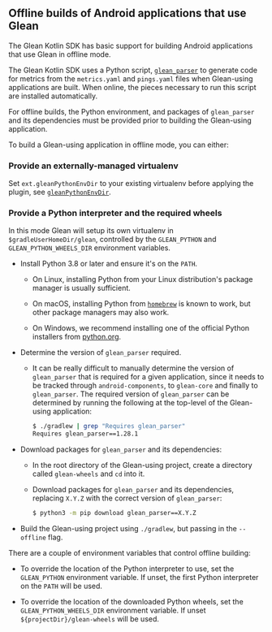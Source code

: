 ## Offline builds of Android applications that use Glean

The Glean Kotlin SDK has basic support for building Android applications that use Glean in offline mode.

The Glean Kotlin SDK uses a Python script, [`glean_parser`](https://github.com/mozilla/glean_parser/) to generate code for metrics from the `metrics.yaml` and `pings.yaml` files when Glean-using applications are built. When online, the pieces necessary to run this script are installed automatically.

For offline builds, the Python environment, and packages of `glean_parser` and its dependencies must be provided prior to building the Glean-using application.

To build a Glean-using application in offline mode, you can either:

### Provide an externally-managed virtualenv

Set `ext.gleanPythonEnvDir` to your existing virtualenv before applying the plugin, see [`gleanPythonEnvDir`](./android-build-configuration-options.md#gleanpythonenvdir).

### Provide a Python interpreter and the required wheels

In this mode Glean will setup its own virtualenv in `$gradleUserHomeDir/glean`, controlled by the `GLEAN_PYTHON` and `GLEAN_PYTHON_WHEELS_DIR` environment variables.

- Install Python 3.8 or later and ensure it's on the `PATH`.

  - On Linux, installing Python from your Linux distribution's package manager is usually sufficient.

  - On macOS, installing Python from [`homebrew`](https://brew.sh/) is known to work, but other package managers may also work.

  - On Windows, we recommend installing one of the official Python installers from [python.org](https://python.org).

- Determine the version of `glean_parser` required.

  - It can be really difficult to manually determine the version of `glean_parser` that is required for a given application, since it needs to be tracked through `android-components`, to `glean-core` and finally to `glean_parser`. The required version of `glean_parser` can be determined by running the following at the top-level of the Glean-using application:

    ```sh
    $ ./gradlew | grep "Requires glean_parser"
    Requires glean_parser==1.28.1
    ```

- Download packages for `glean_parser` and its dependencies:

  - In the root directory of the Glean-using project, create a directory called `glean-wheels` and `cd` into it.

  - Download packages for `glean_parser` and its dependencies, replacing `X.Y.Z` with the correct version of `glean_parser`:

    ```sh
    $ python3 -m pip download glean_parser==X.Y.Z
    ```

- Build the Glean-using project using `./gradlew`, but passing in the `--offline` flag.

There are a couple of environment variables that control offline building:

- To override the location of the Python interpreter to use, set the `GLEAN_PYTHON` environment variable. If unset, the first Python interpreter on the `PATH` will be used.

- To override the location of the downloaded Python wheels, set the `GLEAN_PYTHON_WHEELS_DIR` environment variable.  If unset `${projectDir}/glean-wheels` will be used.
